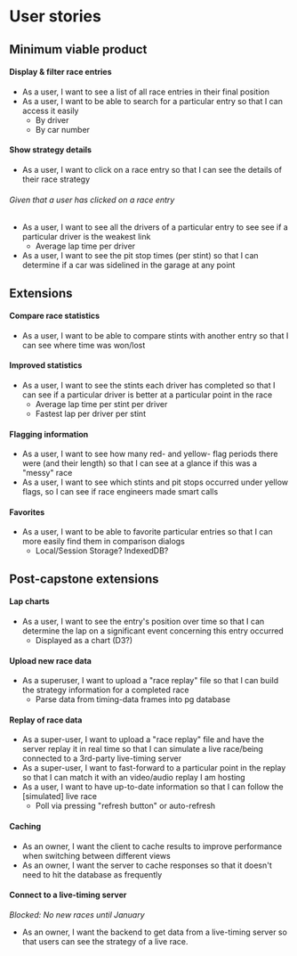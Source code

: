 # User stories

## Minimum viable product

#### Display & filter race entries
- As a user, I want to see a list of all race entries in their final position
- As a user, I want to be able to search for a particular entry so that I can
  access it easily
    - By driver
    - By car number

#### Show strategy details
- As a user, I want to click on a race entry so that I can see the details of
  their race strategy

###### Given that a user has clicked on a race entry
- As a user, I want to see all the drivers of a particular entry to see see if a
  particular driver is the weakest link
  - Average lap time per driver
- As a user, I want to see the pit stop times (per stint) so that I can
  determine if a car was sidelined in the garage at any point

## Extensions

#### Compare race statistics

- As a user, I want to be able to compare stints with another entry so that I
  can see where time was won/lost

#### Improved statistics
- As a user, I want to see the stints each driver has completed so that I can
  see if a particular driver is better at a particular point in the race
  - Average lap time per stint per driver
  - Fastest lap per driver per stint

#### Flagging information

- As a user, I want to see how many red- and yellow- flag periods there were
  (and their length) so that I can see at a glance if this was a "messy" race
- As a user, I want to see which stints and pit stops occurred under yellow
  flags, so I can see if race engineers made smart calls

#### Favorites
- As a user, I want to be able to favorite particular entries so that I can more
  easily find them in comparison dialogs
    - Local/Session Storage? IndexedDB?

## Post-capstone extensions

#### Lap charts
- As a user, I want to see the entry's position over time so that I can
  determine the lap on a significant event concerning this entry occurred
  - Displayed as a chart (D3?)

#### Upload new race data
- As a superuser, I want to upload a "race replay" file so that I can build the
  strategy information for a completed race
  - Parse data from timing-data frames into pg database

#### Replay of race data
- As a super-user, I want to upload a "race replay" file and have the server
  replay it in real time so that I can simulate a live race/being connected to a
  3rd-party live-timing server
- As a super-user, I want to fast-forward to a particular point in the replay so
  that I can match it with an video/audio replay I am hosting
- As a user, I want to have up-to-date information so that I can follow the
  [simulated] live race
    - Poll via pressing "refresh button" or auto-refresh

#### Caching
- As an owner, I want the client to cache results to improve performance when
  switching between different views
- As an owner, I want the server to cache responses so that it doesn't need to
  hit the database as frequently

#### Connect to a live-timing server

_Blocked: No new races until January_

- As an owner, I want the backend to get data from a live-timing server so that
  users can see the strategy of a live race.
